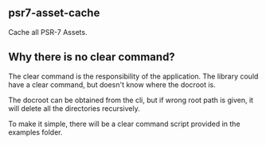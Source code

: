 ## psr7-asset-cache

Cache all PSR-7 Assets.

## Why there is no clear command?

The clear command is the responsibility of the application. The library
could have a clear command, but doesn't know where the docroot is.

The docroot can be obtained from the cli, but if wrong root path is given,
it will delete all the directories recursively.

To make it simple, there will be a clear command script provided in the examples folder.

